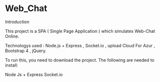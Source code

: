 # Web_Chat
Introduction

This project is a SPA ( Single Page Application ) which simulates Web-Chat Online.

Technologys used : Node.js + Express , Socket.io , upload Cloud For Azur , Bootstrap 4 , jQuery.

To run this, you need to download the project.
The following are needed to install:

Node Js  + Express
Socket.io
